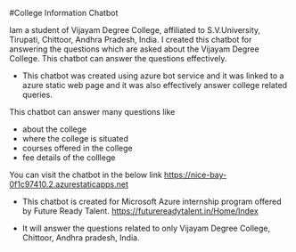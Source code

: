 #College Information Chatbot
   
   Iam a student of Vijayam Degree College, affiliated to S.V.University, Tirupati, Chittoor, Andhra Pradesh, India.  I created this chatbot for answering the questions which are asked about the Vijayam Degree College.
   This chatbot can answer the questions effectively.
   
  -  This chatbot was created using azure bot service and it was linked to a azure static web page and it was also effectively answer college related queries.

This chatbot can answer many questions like 
- about the college
- where the college is situated
- courses offered in the college
- fee details of the colllege

You can visit the chatbot in the below link 
https://nice-bay-0f1c97410.2.azurestaticapps.net

- This chatbot is created for Microsoft Azure internship program offered by  Future Ready Talent.
   https://futurereadytalent.in/Home/Index 

- It will answer the questions related to only Vijayam Degree College, Chittoor, Andhra pradesh, India.
